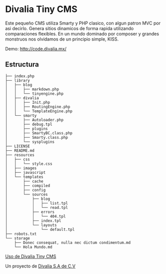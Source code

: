 # Divalia Tiny CMS

Este pequeño CMS utiliza Smarty y PHP clasico, con algun patron MVC por asi decirlo.
Genera sitios dinamicos de forma rapida utilizando comparaciones flexibles. En un mundo dominado por composer y grandes monstruos nos olvidamos de un principio simple, KISS.

Demo: http://code.divalia.mx/

## Estructura
```.
├── index.php
├── library
│   ├── blog
│   │   ├── markdown.php
│   │   └── tinyengine.php
│   ├── divalia
│   │   ├── Init.php
│   │   ├── RoutingEngine.php
│   │   └── TemplateEngine.php
│   └── smarty
│       ├── Autoloader.php
│       ├── debug.tpl
│       ├── plugins
│       ├── SmartyBC.class.php
│       ├── Smarty.class.php
│       └── sysplugins
├── LICENSE
├── README.md
├── resources
│   ├── css
│   │   └── style.css
│   ├── images
│   ├── javascript
│   └── templates
│       ├── cache
│       ├── compiled
│       ├── config
│       └── sources
│           ├── blog
│           │   ├── list.tpl
│           │   └── read.tpl
│           ├── errors
│           │   └── 404.tpl
│           ├── index.tpl
│           └── layouts
│               └── default.tpl
├── robots.txt
└── storage
    ├── Donec consequat, nulla nec dictum condimentum.md
    └── Hola Mundo.md

```

[Uso de Divalia Tiny CMS](https://github.com/DivaliaMexico/tinycms/wiki)

Un proyecto de [Divalia S.A de C.V](https://www.divalia.mx)
